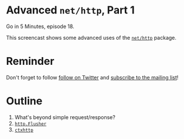 # Advanced `net/http`, Part 1

Go in 5 Minutes, episode 18.

This screencast shows some advanced uses of the [`net/http`](https://godoc.org/net/http) package.

# Reminder

Don't forget to follow [follow on Twitter](https://twitter.com/goin5minutes) and [subscribe to the mailing list](https://www.goin5minutes.com/subscribe/)!

# Outline

1. What's beyond simple request/response?
1. [`http.Flusher`](https://godoc.org/net/http#Flusher)
1. [`ctxhttp`](https://godoc.org/golang.org/x/net/context/ctxhttp)
